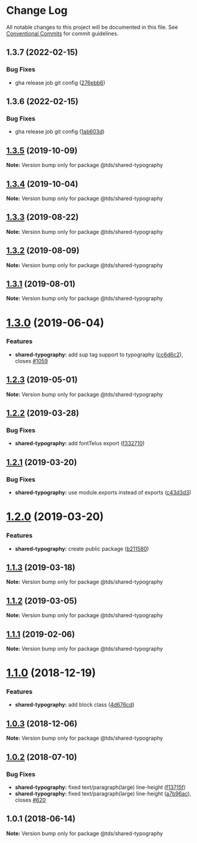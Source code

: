 # Change Log

All notable changes to this project will be documented in this file.
See [Conventional Commits](https://conventionalcommits.org) for commit guidelines.

## 1.3.7 (2022-02-15)


### Bug Fixes

* gha release job git config ([276ebb6](https://github.com/telusdigital/tds-core/commit/276ebb6968a0b56c9b87c178f6895a60ae108e71))





## 1.3.6 (2022-02-15)


### Bug Fixes

* gha release job git config ([1ab603d](https://github.com/telusdigital/tds-core/commit/1ab603d68c36219b0711fc353bc2515b64712ca9))





## [1.3.5](https://github.com/telusdigital/tds-core/compare/@tds/shared-typography@1.3.4...@tds/shared-typography@1.3.5) (2019-10-09)

**Note:** Version bump only for package @tds/shared-typography





## [1.3.4](https://github.com/telusdigital/tds-core/compare/@tds/shared-typography@1.3.3...@tds/shared-typography@1.3.4) (2019-10-04)

**Note:** Version bump only for package @tds/shared-typography





## [1.3.3](https://github.com/telusdigital/tds-core/compare/@tds/shared-typography@1.3.2...@tds/shared-typography@1.3.3) (2019-08-22)

**Note:** Version bump only for package @tds/shared-typography





## [1.3.2](https://github.com/telusdigital/tds-core/compare/@tds/shared-typography@1.3.1...@tds/shared-typography@1.3.2) (2019-08-09)

**Note:** Version bump only for package @tds/shared-typography





## [1.3.1](https://github.com/telusdigital/tds-core/compare/@tds/shared-typography@1.3.0...@tds/shared-typography@1.3.1) (2019-08-01)

**Note:** Version bump only for package @tds/shared-typography





# [1.3.0](https://github.com/telusdigital/tds-core/compare/@tds/shared-typography@1.2.3...@tds/shared-typography@1.3.0) (2019-06-04)

### Features

- **shared-typography:** add sup tag support to typography ([cc6d6c2](https://github.com/telusdigital/tds-core/commit/cc6d6c2)), closes [#1059](https://github.com/telusdigital/tds-core/issues/1059)

## [1.2.3](https://github.com/telusdigital/tds-core/compare/@tds/shared-typography@1.2.2...@tds/shared-typography@1.2.3) (2019-05-01)

**Note:** Version bump only for package @tds/shared-typography

## [1.2.2](https://github.com/telusdigital/tds-core/compare/@tds/shared-typography@1.2.1...@tds/shared-typography@1.2.2) (2019-03-28)

### Bug Fixes

- **shared-typography:** add fontTelus export ([f332710](https://github.com/telusdigital/tds-core/commit/f332710))

## [1.2.1](https://github.com/telusdigital/tds-core/compare/@tds/shared-typography@1.2.0...@tds/shared-typography@1.2.1) (2019-03-20)

### Bug Fixes

- **shared-typography:** use module.exports instead of exports ([c43d3d3](https://github.com/telusdigital/tds-core/commit/c43d3d3))

# [1.2.0](https://github.com/telusdigital/tds-core/compare/@tds/shared-typography@1.1.3...@tds/shared-typography@1.2.0) (2019-03-20)

### Features

- **shared-typography:** create public package ([b211580](https://github.com/telusdigital/tds-core/commit/b211580))

## [1.1.3](https://github.com/telus/tds-core/compare/@tds/shared-typography@1.1.2...@tds/shared-typography@1.1.3) (2019-03-18)

**Note:** Version bump only for package @tds/shared-typography

## [1.1.2](https://github.com/telus/tds-core/compare/@tds/shared-typography@1.1.1...@tds/shared-typography@1.1.2) (2019-03-05)

**Note:** Version bump only for package @tds/shared-typography

## [1.1.1](https://github.com/telus/tds-core/compare/@tds/shared-typography@1.1.0...@tds/shared-typography@1.1.1) (2019-02-06)

**Note:** Version bump only for package @tds/shared-typography

<a name="1.1.0"></a>

# [1.1.0](https://github.com/telus/tds-core/compare/@tds/shared-typography@1.0.3...@tds/shared-typography@1.1.0) (2018-12-19)

### Features

- **shared-typography:** add block class ([4d676cd](https://github.com/telus/tds-core/commit/4d676cd))

<a name="1.0.3"></a>

## [1.0.3](https://github.com/telus/tds-core/compare/@tds/shared-typography@1.0.2...@tds/shared-typography@1.0.3) (2018-12-06)

**Note:** Version bump only for package @tds/shared-typography

<a name="1.0.2"></a>

## [1.0.2](https://github.com/telus/tds-core/compare/@tds/shared-typography@1.0.1...@tds/shared-typography@1.0.2) (2018-07-10)

### Bug Fixes

- **shared-typography:** fixed text/paragraph(large) line-height ([f13715f](https://github.com/telus/tds-core/commit/f13715f))
- **shared-typography:** fixed text/paragraph(large) line-height ([a7b96ac](https://github.com/telus/tds-core/commit/a7b96ac)), closes [#620](https://github.com/telus/tds-core/issues/620)

<a name="1.0.1"></a>

## 1.0.1 (2018-06-14)

**Note:** Version bump only for package @tds/shared-typography
